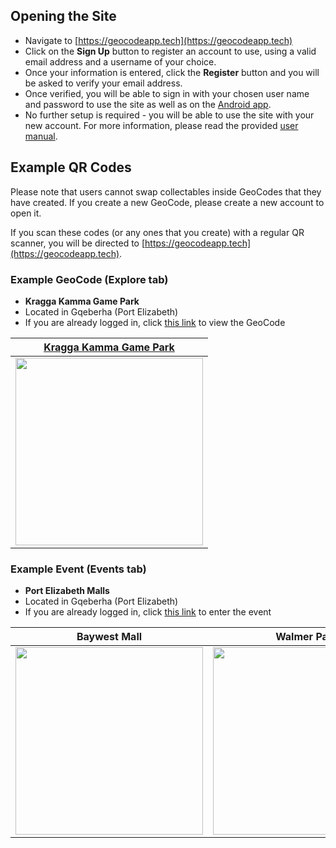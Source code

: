 ## Opening the Site

- Navigate to [https://geocodeapp.tech](https://geocodeapp.tech)
- Click on the **Sign Up** button to register an account to use, using a valid email address and a username of your choice.
- Once your information is entered, click the **Register** button and you will be asked to verify your email address.
- Once verified, you will be able to sign in with your chosen user name and password to use the site as well as on the [Android app](https://github.com/COS301-SE-2021/GeoCode/releases/download/v1.1/GeoCode.apk).
- No further setup is required - you will be able to use the site with your new account. For more information, please read the provided [user manual](https://www.overleaf.com/read/kyrfcgymmnng).

## Example QR Codes

Please note that users cannot swap collectables inside GeoCodes that they have created. If you create a new GeoCode, please create a new account to open it.

If you scan these codes (or any ones that you create) with a regular QR scanner, you will be directed to [https://geocodeapp.tech](https://geocodeapp.tech).

### Example GeoCode (Explore tab)

* **Kragga Kamma Game Park**
* Located in Gqeberha (Port Elizabeth)
* If you are already logged in, click [this link](https://geocodeapp.tech/explore/geocode/90251204-4265-4671-958f-7f712a5cb8f2) to view the GeoCode

| [Kragga Kamma Game Park](https://geocodeapp.tech/explore/geocode/90251204-4265-4671-958f-7f712a5cb8f2) |
| - |
| <img src="https://user-images.githubusercontent.com/39992590/136439581-d59013fa-2ffc-41fb-8fbd-4fe3e9a5f3bc.png" width="300"> |

### Example Event (Events tab)

* **Port Elizabeth Malls**
* Located in Gqeberha (Port Elizabeth)
* If you are already logged in, click [this link](https://geocodeapp.tech/events/98cef77d-b7c5-489a-9946-e038d49abf13) to enter the event

| Baywest Mall | Walmer Park |
| - | - |
| <img src="https://user-images.githubusercontent.com/39992590/136439595-934f854e-d030-4975-b05e-127399aa3bed.png" width="300"> | <img src="https://user-images.githubusercontent.com/39992590/136439599-86b5f4e4-a3d1-476d-98bd-e421d6eac784.png" width="300"> |